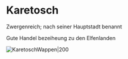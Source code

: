 # Karetosch
Zwergenreich; nach seiner Hauptstadt benannt

Gute Handel bezeiheung zu den Elfenlanden

![KaretoschWappen|200](https://i.imgur.com/SlaQ1st.png)